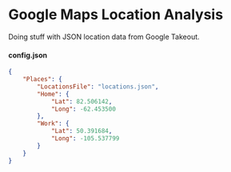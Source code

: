 # Google Maps Location Analysis
Doing stuff with JSON location data from Google Takeout.

#### config.json
```json
{
    "Places": {
        "LocationsFile": "locations.json",
        "Home": {
            "Lat": 82.506142,
            "Long": -62.453500
        },
        "Work": {
            "Lat": 50.391684,
            "Long": -105.537799
        }
    }
}
```
